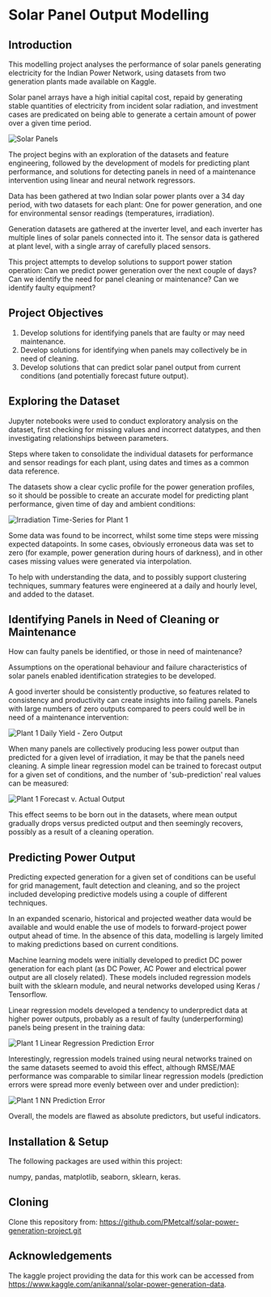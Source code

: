 # Solar Panel Output Modelling

Introduction
---

This modelling project analyses the performance of solar panels generating electricity for the Indian Power Network, using datasets from two generation plants made available on Kaggle.

Solar panel arrays have a high initial capital cost, repaid by generating stable quantities of electricity from incident solar radiation, and investment cases are predicated on being able to generate a certain amount of power over a given time period. 

![Solar Panels](https://github.com/PMetcalf/solar-power-generation-project/blob/master/Miscellaneous/solar_panel_low_res_201110.jpg)

The project begins with an exploration of the datasets and feature engineering, followed by the development of models for predicting plant performance, and solutions for detecting panels in need of a maintenance intervention using linear and neural network regressors. 

Data has been gathered at two Indian solar power plants over a 34 day period, with two datasets for each plant: One for power generation, and one for environmental sensor readings (temperatures, irradiation). 

Generation datasets are gathered at the inverter level, and each inverter has multiple lines of solar panels connected into it. The sensor data is gathered at plant level, with a single array of carefully placed sensors.

This project attempts to develop solutions to support power station operation: Can we predict power generation over the next couple of days? Can we identify the need for panel cleaning or maintenance? Can we identify faulty equipment? 

Project Objectives
---

1. Develop solutions for identifying panels that are faulty or may need maintenance.
2. Develop solutions for identifying when panels may collectively be in need of cleaning.
3. Develop solutions that can predict solar panel output from current conditions (and potentially forecast future output).

Exploring the Dataset
---

Jupyter notebooks were used to conduct exploratory analysis on the dataset, first checking for missing values and incorrect datatypes, and then investigating relationships between parameters.

Steps where taken to consolidate the individual datasets for performance and sensor readings for each plant, using dates and times as a common data reference.

The datasets show a clear cyclic profile for the power generation profiles, so it should be possible to create an accurate model for predicting plant performance, given time of day and ambient conditions:

![Irradiation Time-Series for Plant 1](https://github.com/PMetcalf/solar-power-generation-project/blob/master/Reports/Figures/WJ_Irradiation_Scatter_Plant1_2021_07_12-16_57_15.png)

Some data was found to be incorrect, whilst some time steps were missing expected datapoints. In some cases, obviously erroneous data was set to zero (for example, power generation during hours of darkness), and in other cases missing values were generated via interpolation.

To help with understanding the data, and to possibly support clustering techniques, summary features were engineered at a daily and hourly level, and added to the dataset.

Identifying Panels in Need of Cleaning or Maintenance
---

How can faulty panels be identified, or those in need of maintenance?

Assumptions on the operational behaviour and failure characteristics of solar panels enabled identification strategies to be developed.

A good inverter should be consistently productive, so features related to consistency and productivity can create insights into failing panels. Panels with large numbers of zero outputs compared to peers could well be in need of a maintenance intervention:

![Plant 1 Daily Yield - Zero Output](https://github.com/PMetcalf/solar-power-generation-project/blob/master/Reports/Figures/WJ_Plant1_Avg_Daily_Yield_Zero_Output_2021_07_14-10_48_21.png)

When many panels are collectively producing less power output than predicted for a given level of irradiation, it may be that the panels need cleaning. A simple linear regression model can be trained to forecast output for a given set of conditions, and the number of 'sub-prediction' real values can be measured:

![Plant 1 Forecast v. Actual Output](https://github.com/PMetcalf/solar-power-generation-project/blob/master/Reports/Figures/WJ_Plant1_Avg_DC_Power_Prediction_2021_07_14-10_49_17.png)

This effect seems to be born out in the datasets, where mean output gradually drops versus predicted output and then seemingly recovers, possibly as a result of a cleaning operation.

Predicting Power Output
---

Predicting expected generation for a given set of conditions can be useful for grid management, fault detection and cleaning, and so the project included developing predictive models using a couple of different techniques.

In an expanded scenario, historical and projected weather data would be available and would enable the use of models to forward-project power output ahead of time. In the absence of this data, modelling is largely limited to making predictions based on current conditions. 

Machine learning models were initially developed to predict DC power generation for each plant (as DC Power, AC Power and electrical power output are all closely related). These models included regression models built with the sklearn module, and neural networks developed using Keras / Tensorflow.

Linear regression models developed a tendency to underpredict data at higher power outputs, probably as a result of faulty (underperforming) panels being present in the training data:

![Plant 1 Linear Regression Prediction Error](https://github.com/PMetcalf/solar-power-generation-project/blob/master/Reports/Figures/WJ_LinReg_Plant1_Error_Plot_2021_06_08-10_10_47.png)

Interestingly, regression models trained using neural networks trained on the same datasets seemed to avoid this effect, although RMSE/MAE performance was comparable to similar linear regression models (prediction errors were spread more evenly between over and under prediction):

![Plant 1 NN Prediction Error](https://github.com/PMetcalf/solar-power-generation-project/blob/master/Reports/Figures/WJ_MLP_Opt_Pt1_Prediction_Error_2021_07_14-11_18_29.png)

Overall, the models are flawed as absolute predictors, but useful indicators. 

Installation & Setup
---

The following packages are used within this project:

numpy, pandas, matplotlib, seaborn, sklearn, keras.

Cloning
---

Clone this repository from: https://github.com/PMetcalf/solar-power-generation-project.git

Acknowledgements
---

The kaggle project providing the data for this work can be accessed from https://www.kaggle.com/anikannal/solar-power-generation-data.